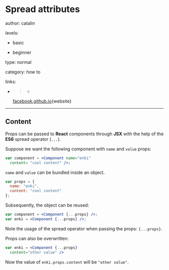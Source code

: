 # Spread attributes
author: catalin

levels:

  - basic

  - beginner

type: normal

category: how to

links:

  - >-
    [facebook.github.io](https://facebook.github.io/react/docs/jsx-spread.html#spread-attributes){website}

---
## Content

Props can be passed to **React** components through **JSX** with the help of the **ES6** spread operator (`...`).

Suppose we want the following component with `name` and `value` props:
```jsx
var component = <Component name="enki"
  content= "cool content" />;

```
`name` and `value` can be bundled inside an object. 
```jsx
var props = {
  name: "enki",
  content: "cool content"
};

```
Subsequently, the object can be reused:
```jsx
var component = <Component {...props} />;
var enki = <Component {...props} />;
```

Note the usage of the spread operator when passing the props: `{...props}`.

Props can also be overwritten:
```jsx
var enki = <Component {...props} 
  content="other value" />
```

Now the value of `enki.props.content` will be `"other value"`.